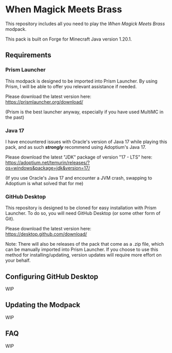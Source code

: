 # When Magick Meets Brass
This repository includes all you need to play the *When Magick Meets Brass* modpack.

This pack is built on Forge for Minecraft Java version 1.20.1.

## Requirements
### Prism Launcher
This modpack is designed to be imported into Prism Launcher. By using Prism, I will be able to offer you relevant assistance if needed.

Please download the latest version here: https://prismlauncher.org/download/

(Prism is the best launcher anyway, especially if you have used MultiMC in the past)

### Java 17
I have encountered issues with Oracle's version of Java 17 while playing this pack, and as such ***strongly*** recommend using Adoptium's Java 17.

Please download the latest "JDK" package of version "17 - LTS" here: https://adoptium.net/temurin/releases/?os=windows&package=jdk&version=17/

(If you use Oracle's Java 17 and encounter a JVM crash, swapping to Adoptium is what solved that for me)

### GitHub Desktop
This repository is designed to be cloned for easy installation with Prism Launcher. To do so, you will need GitHub Desktop (or some other form of Git).

Please download the latest version here: https://desktop.github.com/download/

Note: There will also be releases of the pack that come as a .zip file, which can be manually imported into Prism Launcher.  If you choose to use this method for installing/updating, version updates will require more effort on your behalf.

## Configuring GitHub Desktop
WIP

## Updating the Modpack
WIP

## FAQ
WIP
